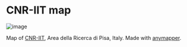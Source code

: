 # CNR-IIT map

![image](https://user-images.githubusercontent.com/1604569/155547043-c063d673-8656-439e-9b5d-f213ceb26835.png)

Map of [CNR-IIT](https://www.iit.cnr.it/), Area della Ricerca di Pisa, Italy. Made with [anymapper](https://github.com/webvis/anymapper).
